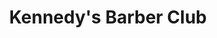 ---
title: "Kennedy's Barber Club"
url: /west-chester-township/kennedys-barber-club/
shop: hairdresser
---